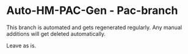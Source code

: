 # Auto-HM-PAC-Gen - Pac-branch

This branch is automated and gets regenerated regularly. Any manual additions will get deleted automatically.

Leave as is.
